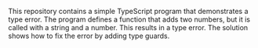 This repository contains a simple TypeScript program that demonstrates a type error. The program defines a function that adds two numbers, but it is called with a string and a number. This results in a type error. The solution shows how to fix the error by adding type guards.